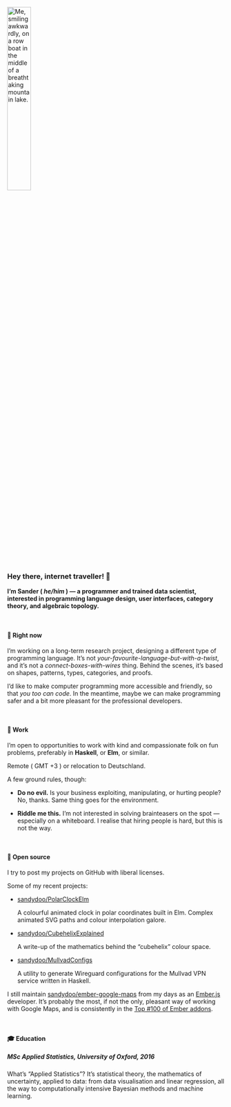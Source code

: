 <img
  width="33%"
  alt="Me, smiling awkwardly, on a row boat in the middle of a breathtaking
  mountain lake."
  src="images/imonaboat.gif">


### Hey there, internet traveller! 👋

__I’m Sander ( _he/him_ ) — a programmer and trained data scientist, interested
in programming language design, user interfaces, category theory, and algebraic
topology.__

<br>


#### 🔭 Right now

I’m working on a long-term research project, designing a different type of
programming language. It’s not _your-favourite-language-but-with-a-twist_, and
it’s not a _connect-boxes-with-wires_ thing. Behind the scenes, it’s based on
shapes, patterns, types, categories, and proofs.

I’d like to make computer programming more accessible and friendly, so that _you
too can code_. In the meantime, maybe we can make programming safer and a bit
more pleasant for the professional developers.

<br>


#### 👷 Work

I’m open to opportunities to work with kind and compassionate folk on fun
problems, preferably in __Haskell__, or __Elm__, or similar.

Remote ( GMT +3 ) or relocation to Deutschland.

A few ground rules, though:

- __Do no evil.__ Is your business exploiting, manipulating, or hurting people?
  No, thanks. Same thing goes for the environment.

- __Riddle me this.__ I’m not interested in solving brainteasers on the spot —
  especially on a whiteboard. I realise that hiring people is hard, but this is
  not the way.

<br>


#### 👐 Open source

I try to post my projects on GitHub with liberal licenses.

Some of my recent projects:

- [sandydoo/PolarClockElm](https://github.com/sandydoo/PolarClockElm)

  A colourful animated clock in polar coordinates built in Elm. Complex animated
  SVG paths and colour interpolation galore.

- [sandydoo/CubehelixExplained](https://github.com/sandydoo/CubehelixExplained)

  A write-up of the mathematics behind the “cubehelix” colour space.

- [sandydoo/MullvadConfigs](https://github.com/sandydoo/MullvadConfigs)

  A utility to generate Wireguard configurations for the Mullvad VPN service
  written in Haskell.

I still maintain
[sandydoo/ember-google-maps](https://github.com/sandydoo/ember-google-maps) from
my days as an [Ember.js](https://github.com/emberjs/ember.js) developer. It’s
probably the most, if not the only, pleasant way of working with Google Maps,
and is consistently in the [Top #100 of Ember
addons](https://emberobserver.com/lists/top-addons).

<br>


#### 🎓 Education

##### MSc Applied Statistics, University of Oxford, 2016

What’s “Applied Statistics”? It’s statistical theory, the mathematics of
uncertainty, applied to data: from data visualisation and linear regression, all
the way to computationally intensive Bayesian methods and machine learning.


<!--

Here are some ideas to get you started:

- 🔭 I’m currently working on ...
- 🌱 I’m currently learning ...
- 👯 I’m looking to collaborate on ...
- 🤔 I’m looking for help with ...
- 💬 Ask me about ...
- 📫 How to reach me: ...
- 😄 Pronouns: ...
- ⚡ Fun fact: ...

-->
